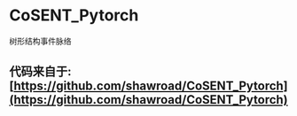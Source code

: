 # CoSENT_Pytorch

树形结构事件脉络

## **代码来自于: [https://github.com/shawroad/CoSENT_Pytorch](https://github.com/shawroad/CoSENT_Pytorch)**
